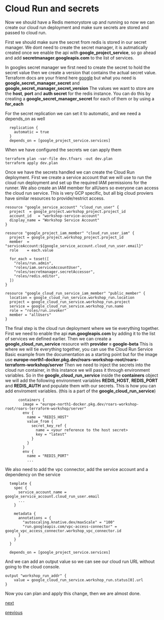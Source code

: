 # Cloud Run and secrets 

Now we should have a Redis memorystore up and running so now we can create our cloud run deployment and make sure secrets are stored and passed to cloud run.

First we should make sure the secret from redis is stored in our secret manager. We dont need to create the secret manager, it is autmatically created once we enable the api with **google_project_service**, so go ahead and add **secretmanager.googleapis.com** to the list of services.

In googles secret manager we first need to create the secret to hold the secret value then we create a version that contains the actual secret value.
Terraform docs are your friend here [google](https://registry.terraform.io/providers/hashicorp/google/latest/docs) but what you need is **google_secret_manager_secret** and **google_secret_manager_secret_version**
The values we want to store are the **host**, **port** and **auth secret** for the redis instance. You can do this by creating a **google_secret_manager_secret** for each of them or by using a **for_each**

For the secret replication we can set it to automatic, and we need a depends_on as well 
```
  replication {
    automatic = true
  }
  depends_on = [google_project_service.services]
```

When we have configured the secrets we can apply them
```
terraform plan -var-file dev.tfvars -out dev.plan
terraform apply dev.plan
```

Once we have the secrets handled we can create the Cloud Run deployment. 
First we create a service account that we will use to run the cloud run deployment and set up the required IAM permissions for the runner. We also create an IAM member for allUsers so everyone can access the cloud run service.
This is very GCP specific, but all big cloud proviers have similar resources to provide/restrict access.
```
resource "google_service_account" "cloud_run_user" {
  project  = google_project.workshop_project.project_id
  account_id   = "workshop-service-account"
  display_name = "Workshop Service Account"
}

resource "google_project_iam_member" "cloud_run_user_iam" {
  project = google_project.workshop_project.project_id
  member  = "serviceAccount:${google_service_account.cloud_run_user.email}"
  role    = each.value

  for_each = toset([
    "roles/run.admin",
    "roles/iam.serviceAccountUser",
    "roles/secretmanager.secretAccessor",
    "roles/redis.editor",
  ])  
}

resource "google_cloud_run_service_iam_member" "public_member" {
  location = google_cloud_run_service.workshop_run.location
  project = google_cloud_run_service.workshop_run.project
  service = google_cloud_run_service.workshop_run.name
  role = "roles/run.invoker"
  member = "allUsers"
}
```

The final step is the cloud run deployment where we tie everything together. First we need to enable the api **run.googleapis.com** by adding it to the list of services we defined earlier.
Then we can create a **google_cloud_run_service** resource with **provider = google-beta**
This is where we will tie everything together, you can use the Cloud Run Service Basic example from the documentation as a starting point but for the image use **europe-north1-docker.pkg.dev/roars-workshop-root/roars-terraform-workshop/server**
Then we need to inject the secrets into the cloud run container, in this instance we will pass it through environment variables. So in the **google_cloud_run_service** inside the **containers** object we will add the following environment variables **REDIS_HOST**, **REDIS_PORT** and **REDIS_AUTH** and populate them with our secrets.
This is how you can add enviroment variables. (this is a part of the **google_cloud_run_service**)
```
      containers {
        image = "europe-north1-docker.pkg.dev/roars-workshop-root/roars-terraform-workshop/server"
        env {
          name = "REDIS_HOST"
          value_from {
            secret_key_ref {
              name = <your reference to the host secret>
              key = "latest"
            }
          }
        }
        env {
          name = "REDIS_PORT"
          ...
```

We also need to add the vpc connector, add the service account and a dependency on the service

```
  template {
    spec {
      service_account_name = google_service_account.cloud_run_user.email
      ...
    }

    metadata {
      annotations = {
        "autoscaling.knative.dev/maxScale" = "100"
        "run.googleapis.com/vpc-access-connector" = google_vpc_access_connector.workshop_vpc_connector.id
      }
    }
  }

  depends_on = [google_project_service.services]
```

And we can add an output value so we can see our cloud run URL without going to the cloud console.
```
output "workshop_run_addr" {
    value = google_cloud_run_service.workshop_run.status[0].url
}
```

Now you can plan and apply this change, then we are almost done.

[next](https://github.com/rselbo/TerraformWorkshop/blob/main/05-FinalSteps.md)


[previous](https://github.com/rselbo/TerraformWorkshop/blob/main/03-FirstInfrastructure.md)